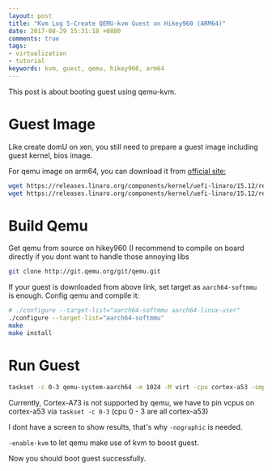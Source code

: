```yaml
---
layout: post
title: "Kvm Log 5-Create QEMU-kvm Guest on Hikey960 (ARM64)"
date: 2017-08-29 15:31:18 +0800
comments: true
tags:
- virtualization
- tutorial
keywords: kvm, guest, qemu, hikey960, arm64
---
```


This post is about booting guest using qemu-kvm.

<!-- more -->

# Guest Image

Like create domU on xen, you still need to prepare a guest image including guest
kernel, bios image.

For qemu image on arm64, you can download it from [official site:][1]

```sh
wget https://releases.linaro.org/components/kernel/uefi-linaro/15.12/release/qemu64/QEMU_EFI.fd
wget https://releases.linaro.org/components/kernel/uefi-linaro/15.12/release/qemu64/QEMU_EFI.img.gz
```

# Build Qemu

Get qemu from source on hikey960 (I recommend to compile on board directly if
you dont want to handle those annoying libs

```sh
git clone http://git.qemu.org/git/qemu.git
```

If your guest is downloaded from above link, set target as `aarch64-softmmu` is
enough. Config qemu and compile it:

```sh
# ./configure --target-list="aarch64-softmmu aarch64-linux-user" 
./configure --target-list="aarch64-softmmu" 
make
make install
```

# Run Guest

```sh
taskset -c 0-3 qemu-system-aarch64 -m 1024 -M virt -cpu cortex-a53 -smp 4 -bios "/path/to/QEMU_EFI.fd" -nographic -device virtio-blk-device,drive=image -drive if=none,id=image,file="/path/to/QEMU_EFI.img.gz" -enable-kvm
```

Currently, Cortex-A73 is not supported by qemu, we have to pin vcpus on
cortex-a53 via `taskset -c 0-3` (cpu 0 - 3 are all cortex-a53)

I dont have a screen to show results, that's why `-nographic` is needed.

`-enable-kvm` to let qemu make use of kvm to boost guest.

Now you should boot guest successfully.

[1]: https://releases.linaro.org/components/kernel/uefi-linaro/15.12/release/qemu64/
